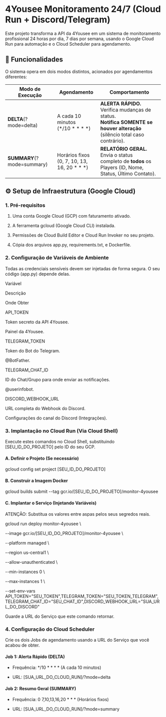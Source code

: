
# 4Yousee Monitoramento 24/7 (Cloud Run + Discord/Telegram)

Este projeto transforma a API da 4Yousee em um sistema de monitoramento profissional 24 horas por dia, 7 dias por semana, usando o Google Cloud Run para automação e o Cloud Scheduler para agendamento.

## 🚀 Funcionalidades

O sistema opera em dois modos distintos, acionados por agendamentos diferentes:

| **Modo de Execução**       	| **Agendamento**                                 	| **Comportamento**                                                                                                            	|
|----------------------------	|-------------------------------------------------	|------------------------------------------------------------------------------------------------------------------------------	|
| **DELTA**(?mode=delta)     	| A cada 10 minutos<br>(*/10 * * * *)             	| **ALERTA RÁPIDO.** Verifica mudanças de status.<br>**Notifica SOMENTE se houver alteração** (silêncio total caso contrário). 	|
| **SUMMARY**(?mode=summary) 	| Horários fixos <br>(0, 7, 10, 13, 16, 20 * * *) 	| **RELATÓRIO GERAL.** Envia o status <br>completo de **todos** os Players (ID, Nome, Status, Último Contato).                 	|

## ⚙️ Setup de Infraestrutura (Google Cloud)

### 1. Pré-requisitos

1.  Uma conta Google Cloud (GCP) com faturamento ativado.
    
2.  A ferramenta gcloud (Google Cloud CLI) instalada.
    
3.  Permissões de Cloud Build Editor e Cloud Run Invoker no seu projeto.
    
4.  Cópia dos arquivos app.py, requirements.txt, e Dockerfile.
    

### 2. Configuração de Variáveis de Ambiente

Todas as credenciais sensíveis devem ser injetadas de forma segura. O seu código (app.py) depende delas.

Variável

Descrição

Onde Obter

API_TOKEN

Token secreto da API 4Yousee.

Painel da 4Yousee.

TELEGRAM_TOKEN

Token do Bot do Telegram.

@BotFather.

TELEGRAM_CHAT_ID

ID do Chat/Grupo para onde enviar as notificações.

@userinfobot.

DISCORD_WEBHOOK_URL

URL completa do Webhook do Discord.

Configurações do canal do Discord (Integrações).

### 3. Implantação no Cloud Run (Via Cloud Shell)

Execute estes comandos no Cloud Shell, substituindo [SEU_ID_DO_PROJETO] pelo ID do seu GCP.

#### A. Definir o Projeto (Se necessário)

gcloud config set project [SEU_ID_DO_PROJETO]

  

#### B. Construir a Imagem Docker

gcloud builds submit --tag gcr.io/[SEU_ID_DO_PROJETO]/monitor-4yousee

  

#### C. Implantar o Serviço (Injetando Variáveis)

ATENÇÃO: Substitua os valores entre aspas pelos seus segredos reais.

gcloud run deploy monitor-4yousee \

--image gcr.io/[SEU_ID_DO_PROJETO]/monitor-4yousee \

--platform managed \

--region us-central1 \

--allow-unauthenticated \

--min-instances 0 \

--max-instances 1 \

--set-env-vars API_TOKEN="SEU_TOKEN",TELEGRAM_TOKEN="SEU_TOKEN_TELEGRAM",TELEGRAM_CHAT_ID="SEU_CHAT_ID",DISCORD_WEBHOOK_URL="SUA_URL_DO_DISCORD"

  

Guarde a URL do Serviço que este comando retornar.

### 4. Configuração do Cloud Scheduler

Crie os dois Jobs de agendamento usando a URL do Serviço que você acabou de obter.

#### Job 1: Alerta Rápido (DELTA)

-   Frequência:  */10 * * * * (A cada 10 minutos)
    
-   URL:  [SUA_URL_DO_CLOUD_RUN]/?mode=delta
    

#### Job 2: Resumo Geral (SUMMARY)

-   Frequência:  0 7,10,13,16,20 * * * (Horários fixos)
    
-   URL:  [SUA_URL_DO_CLOUD_RUN]/?mode=summary
  
